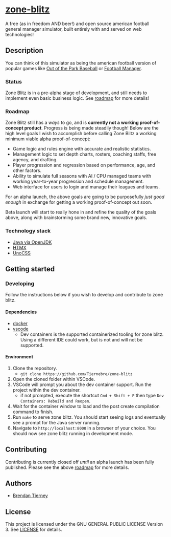 # [zone-blitz](https://zoneblitz.app/)

A free (as in freedom AND beer!) and open source american football general manager simulator, built entirely with and served on web technologies!

## Description

You can think of this simulator as being the american football version of popular games like
[Out of the Park Baseball](https://www.ootpdevelopments.com/out-of-the-park-baseball-home/) or
[Football Manager](https://www.footballmanager.com/).

### Status

Zone Blitz is in a pre-alpha stage of development, and still needs to implement even basic
business logic. See [roadmap](#roadmap) for more details!

### Roadmap

Zone Blitz still has a _ways_ to go, and is **currently not a working proof-of-concept product**. Progress
is being made steadily though! Below are the high level goals I wish to accomplish before calling
Zone Blitz a working minimum viable alpha proof-of-concept:

- Game logic and rules engine with accurate and realistic statistics.
- Management logic to set depth charts, rosters, coaching staffs, free agency, and drafting.
- Player progression and regression based on performance, age, and other factors.
- Ability to simulate full seasons with AI / CPU managed teams with working year-to-year progression and schedule management.
- Web interface for users to login and manage their leagues and teams.

For an alpha launch, the above goals are going to be purposefully _just good enough_ in exchange
for getting a working proof-of-concept out soon.

Beta launch will start to really hone in and refine the quality of the goals above, along with
brainstorming some brand new, innovative goals.

### Technology stack

- [Java via OpenJDK](https://openjdk.org/)
- [HTMX](https://htmx.org/)
- [UnoCSS](https://unocss.dev/)

## Getting started

### Developing

Follow the instructions below if you wish to develop and contribute to zone blitz.

#### Dependencies

- [docker](https://www.docker.com/products/docker-desktop/)
- [vscode](https://code.visualstudio.com/)
  - Dev containers is the supported containerized tooling for zone blitz. Using a different IDE could work, but is not and will not be supported.

#### Environment

1. Clone the repository.
   - `git clone https://github.com/Tiernebre/zone-blitz`
2. Open the cloned folder within VSCode.
3. VSCode will prompt you about the dev container support. Run the project within the dev container.
   - if not prompted, execute the shortcut `Cmd + Shift + P` then type `Dev Containers: Rebuild and Reopen`.
4. Wait for the container window to load and the post create compilation command to finish.
5. Run `make` to serve zone blitz. You should start seeing logs and eventually see a prompt for the Java server running.
6. Navigate to `http://localhost:8000` in a browser of your choice. You should now see zone blitz running in development mode.

## Contributing

Contributing is currently closed off _until_ an alpha launch has been fully published. Please see the above [roadmap](#roadmap) for more details.

## Authors

- [Brendan Tierney](https://tiernebre.com)

## License

This project is licensed under the GNU GENERAL PUBLIC LICENSE Version 3. See [LICENSE](LICENSE) for details.
